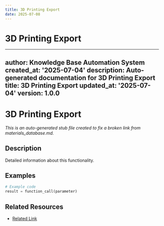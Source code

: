 ```yaml
---
title: 3D Printing Export
date: 2025-07-08
---
```


# 3D Printing Export

---
author: Knowledge Base Automation System
created_at: '2025-07-04'
description: Auto-generated documentation for 3D Printing Export
title: 3D Printing Export
updated_at: '2025-07-04'
version: 1.0.0
---

# 3D Printing Export

*This is an auto-generated stub file created to fix a broken link from materials_database.md.*

## Description

Detailed information about this functionality.

## Examples

```python
# Example code
result = function_call(parameter)
```

## Related Resources

- [Related Link](./related_resource.md)
